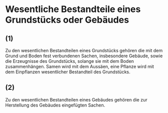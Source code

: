# Wesentliche Bestandteile eines Grundstücks oder Gebäudes



## (1)

 Zu den wesentlichen Bestandteilen eines Grundstücks gehören die mit dem Grund und Boden fest verbundenen Sachen, insbesondere Gebäude, sowie die Erzeugnisse des Grundstücks, solange sie mit dem Boden zusammenhängen. Samen wird mit dem Aussäen, eine Pflanze wird mit dem Einpflanzen wesentlicher Bestandteil des Grundstücks.

## (2)

 Zu den wesentlichen Bestandteilen eines Gebäudes gehören die zur Herstellung des Gebäudes eingefügten Sachen. 

